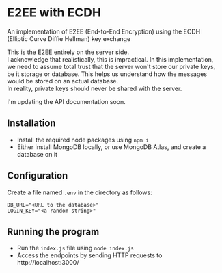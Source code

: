 # E2EE with ECDH
An implementation of E2EE (End-to-End Encryption) using the ECDH (Elliptic Curve Diffie Hellman) key exchange
 
This is the E2EE entirely on the server side.  
I acknowledge that realistically, this is impractical. In this implementation, we need to assume total trust that the server won't store our private keys, be it storage or database. This helps us understand how the messages would be stored on an actual database.  
In reality, private keys should never be shared with the server.  

I'm updating the API documentation soon.

## Installation
- Install the required node packages using `npm i`  
- Either install MongoDB locally, or use MongoDB Atlas, and create a database on it  

## Configuration
Create a file named `.env` in the directory as follows:
```
DB_URL="<URL to the database>"
LOGIN_KEY="<a random string>"
```

## Running the program
- Run the `index.js` file using `node index.js`  
- Access the endpoints by sending HTTP requests to http://localhost:3000/